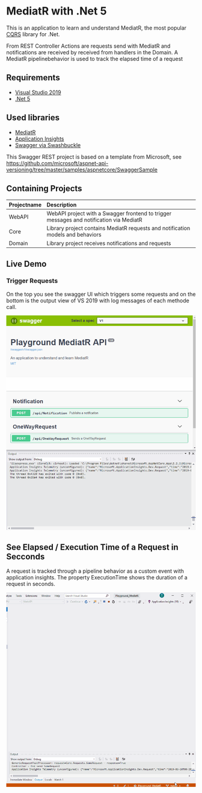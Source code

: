 # MediatR with .Net 5

This is an application to learn and understand MediatR, the most popular [CQRS](https://martinfowler.com/bliki/CQRS.html) library for .Net.

From REST Controller Actions are requests send with MediatR and notifications are received by received from handlers in the Domain.
A MediatR pipelinebehavior is used to track the elapsed time of a request

## Requirements
* [Visual Studio 2019](https://visualstudio.microsoft.com/downloads/)
* [.Net 5](https://dotnet.microsoft.com/download)

## Used libraries
* [MediatR](https://github.com/jbogard/MediatR) 
* [Application Insights](https://docs.microsoft.com/en-us/azure/azure-monitor/app/api-custom-events-metrics)
* [Swagger via Swashbuckle](https://github.com/domaindrivendev/Swashbuckle) 

This Swagger REST project is based on a template from Microsoft, see https://github.com/microsoft/aspnet-api-versioning/tree/master/samples/aspnetcore/SwaggerSample

## Containing Projects
| Projectname     | Description    |
|:--------------- |:------ |
| WebAPI          | WebAPI project with a Swagger frontend to trigger messages and notification via MediatR |
| Core            | Library project contains MediatR requests and notification models and behaviors   |
| Domain          | Library project receives notifications and requests  |


## Live Demo

### Trigger Requests

On the top you see the swagger UI which triggers some requests and on the bottom is the output view of VS 2019 with log messages of each methode call.

![Swagger UI](../docs/MediatR/Swagger_MediatR.gif)

## See Elapsed / Execution Time of a Request in Secconds

A request is tracked through a pipeline behavior as a custom event with application insights. The property ExecutionTime shows the duration of a request in seconds.

![Application Insights](../docs/MediatR/AppInsights_MediatR.gif)


